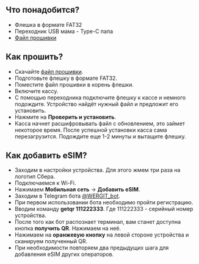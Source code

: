 <style>
   .markdown-content h2 {  
      margin-top: 2rem; 
      margin-bottom: 2rem; 
      font-size: 1.875rem; 
   }
   .markdown-content ul {
      list-style-type: disc; 
      font-size: 1.25rem; 
      display: flex; 
      flex-direction: column; 
      gap: 1rem; 
      padding-left: 20px; 
   }
   .markdown-content a:hover {
      text-decoration: underline;
   }
</style>

## <a id="1">Что понадобится?</a>

- Флешка в формате FAT32
- Переходник USB мама - Type-C папа
- [Файл прошивки](https://drive.google.com/uc?export=download&id=1zp8lapO00GubC86cOwkxooq8cZBRzLb5)

## <a id="2">Как прошить?</a>

- Скачайте [файл прошивки](https://drive.google.com/uc?export=download&id=1zp8lapO00GubC86cOwkxooq8cZBRzLb5).
- Подготовьте флешку в формате FAT32.
- Поместите файл прошивки в корень флешки.
- Включите кассу.
- С помощью переходника подключите флешку к кассе и немного подождите. Устройство найдёт нужный файл и предложит его установить.
- Нажмите на **Проверить и установить**.
- Касса начнет расшифровывать файл с обновлением, это займет некоторое время. После успешной установки касса сама перезагрузится. Подождите еще 1-2 минуты и вытащите флешку.

## <a id="3">Как добавить eSIM?</a>

- Заходим в настройки устройства. Для этого жмем три раза на логотип Сбера.
- Подключаемся к Wi-Fi.
- Нажимаем **Мобильная сеть** → **Добавить eSIM**.
- Заходим в Telegram бота [@WERGIT_bot](https://t.me/WERGIT_bot).
- При первом использовании бота необходимо пройти регистрацию.
- Вводим команду **getqr 111222333**. Где 111222333 - серийный номер устройства.
- После того как бот распознает терминал, вам станет доступна кнопка **получить QR**. Нажимаем на неё.
- Нажимаем на **оранжевую кнопку** на левой стороне устройства и сканируем полученный QR.
- При необходимости повторяем два предыдущих шага для добавления eSIM других операторов.

